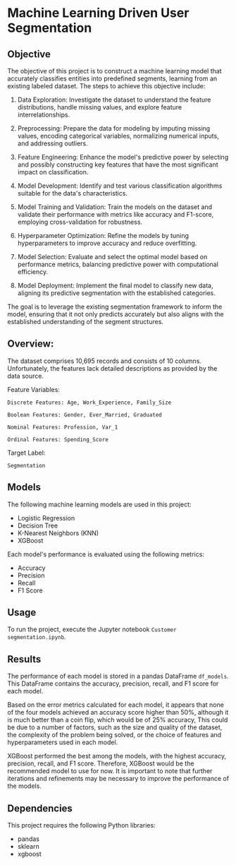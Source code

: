 # Machine Learning Driven User Segmentation

## Objective

The objective of this project is to construct a machine learning model that accurately classifies entities into predefined segments, learning from an existing labeled dataset. The steps to achieve this objective include:

1. Data Exploration: Investigate the dataset to understand the feature distributions, handle missing values, and explore feature interrelationships.

2. Preprocessing: Prepare the data for modeling by imputing missing values, encoding categorical variables, normalizing numerical inputs, and addressing outliers.

3. Feature Engineering: Enhance the model's predictive power by selecting and possibly constructing key features that have the most significant impact on classification.

4. Model Development: Identify and test various classification algorithms suitable for the data's characteristics.

5. Model Training and Validation: Train the models on the dataset and validate their performance with metrics like accuracy and F1-score, employing cross-validation for robustness.

6. Hyperparameter Optimization: Refine the models by tuning hyperparameters to improve accuracy and reduce overfitting.

7. Model Selection: Evaluate and select the optimal model based on performance metrics, balancing predictive power with computational efficiency.

8. Model Deployment: Implement the final model to classify new data, aligning its predictive segmentation with the established categories.

The goal is to leverage the existing segmentation framework to inform the model, ensuring that it not only predicts accurately but also aligns with the established understanding of the segment structures.

## Overview:

The dataset comprises 10,695 records and consists of 10 columns. Unfortunately, the features lack detailed descriptions as provided by the data source.

Feature Variables:

    Discrete Features: Age, Work_Experience, Family_Size

    Boolean Features: Gender, Ever_Married, Graduated

    Nominal Features: Profession, Var_1

    Ordinal Features: Spending_Score

Target Label:

    Segmentation



## Models

The following machine learning models are used in this project:

- Logistic Regression
- Decision Tree
- K-Nearest Neighbors (KNN)
- XGBoost

Each model's performance is evaluated using the following metrics:

- Accuracy
- Precision
- Recall
- F1 Score

## Usage

To run the project, execute the Jupyter notebook `Customer segmentation.ipynb`.

## Results

The performance of each model is stored in a pandas DataFrame `df_models`. This DataFrame contains the accuracy, precision, recall, and F1 score for each model.

Based on the error metrics calculated for each model, it appears that none of the four models achieved an accuracy score higher than 50%, although it is much better than a coin flip, which would be of 25% accuracy, This could be due to a number of factors, such as the size and quality of the dataset, the complexity of the problem being solved, or the choice of features and hyperparameters used in each model.

XGBoost performed the best among the models, with the highest accuracy, precision, recall, and F1 score. Therefore, XGBoost would be the recommended model to use for now. It is important to note that further iterations and refinements may be necessary to improve the performance of the models.

## Dependencies

This project requires the following Python libraries:

- pandas
- sklearn
- xgboost

